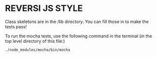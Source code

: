 # REVERSI JS STYLE

Class skeletons are in the /lib directory.  You can fill those in to make the tests pass!

To run the mocha tests, use the following command in the terminal (in the top level directory of this file:)

`./node_modules/mocha/bin/mocha`